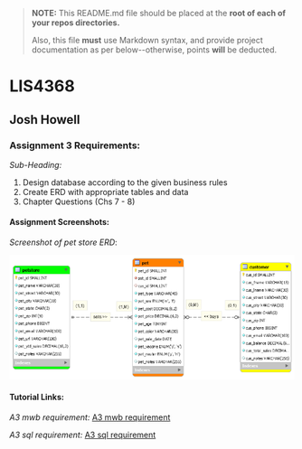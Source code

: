 > **NOTE:** This README.md file should be placed at the **root of each of your repos directories.**
>
>Also, this file **must** use Markdown syntax, and provide project documentation as per below--otherwise, points **will** be deducted.
>

# LIS4368

## Josh Howell

### Assignment 3 Requirements:

*Sub-Heading:*

1. Design database according to the given business rules
2. Create ERD with appropriate tables and data
3. Chapter Questions (Chs 7 - 8)


#### Assignment Screenshots:

*Screenshot of pet store ERD*:

![A3 ERD Screenshot](img/ERD.png)

#### Tutorial Links:

*A3 mwb requirement:*
[A3 mwb requirement](https://bitbucket.org/jch10g/lis4368/src/0f6c8343f51306747916b1902856a4f0c48a4da9/a3/a3.mwb?at=master&fileviewer=file-view-default "a3.mwb")

*A3 sql requirement:*
[A3 sql requirement](https://bitbucket.org/jch10g/lis4368/src/0f6c8343f51306747916b1902856a4f0c48a4da9/a3/a3.sql?at=master&fileviewer=file-view-default "a3.sql")
